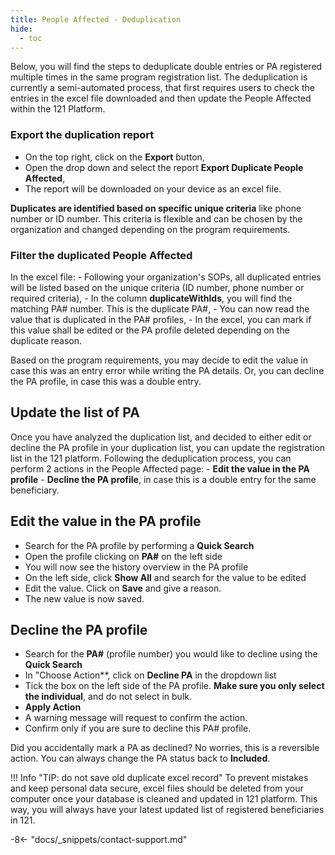 ```yaml
---
title: People Affected - Deduplication
hide:
  - toc
---
```


Below, you will find the steps to deduplicate double entries or PA registered multiple times in the same program registration list. The deduplication is currently a semi-automated process, that first requires users to check the entries in the excel file downloaded and then update the People Affected within the 121 Platform.

### Export the duplication report

- On the top right, click on the **Export** button,
- Open the drop down and select the report **Export Duplicate People Affected**,
- The report will be downloaded on your device as an excel file.

**Duplicates are identified based on specific unique criteria** like phone number or ID number. This criteria is flexible and can be chosen by the organization and changed depending on the program requirements.  

### Filter the duplicated People Affected

In the excel file:
    - Following your organization's SOPs, all duplicated entries will be listed based on the unique criteria (ID number, phone number or required criteria),
    - In the column **duplicateWithIds**, you will find the matching PA# number. This is the duplicate PA#,
    - You can now read the value that is duplicated in the PA# profiles,
    - In the excel, you can mark if this value shall be edited or the PA profile deleted depending on the duplicate reason.

Based on the program requirements, you may decide to edit the value in case this was an entry error while writing the PA details. Or, you can decline the PA profile, in case this was a double entry.

## Update the list of PA

Once you have analyzed the duplication list, and decided to either edit or decline the PA profile in your duplication list, you can update the registration list in the 121 platform.
Following the deduplication process, you can perform 2 actions in the People Affected page:
    - **Edit the value in the PA profile**
    - **Decline the PA profile**, in case this is a double entry for the same beneficiary.

## Edit the value in the PA profile

- Search for the PA profile by performing a **Quick Search**
- Open the profile clicking on **PA#** on the left side
- You will now see the history overview in the PA profile
- On the left side, click **Show All** and search for the value to be edited
- Edit the value. Click on **Save** and give a reason.
- The new value is now saved.

## Decline the PA profile

- Search for the **PA#** (profile number) you would like to decline using the **Quick Search**
- In "Choose Action**, click on **Decline PA** in the dropdown list
- Tick the box on the left side of the PA profile. **Make sure you only select the individual**, and do not select in bulk.
- **Apply Action**
- A warning message will request to confirm the action.
- Confirm only if you are sure to decline this PA# profile.

Did you accidentally mark a PA as declined? No worries, this is a reversible action. You can always change the PA status back to **Included**.

!!! Info "TIP: do not save old duplicate excel record"
    To prevent mistakes and keep personal data secure, excel files should be deleted from your computer once your database is cleaned and updated in 121 platform. This way, you will always have your latest updated list of registered beneficiaries in 121.

-8<- "docs/_snippets/contact-support.md"
